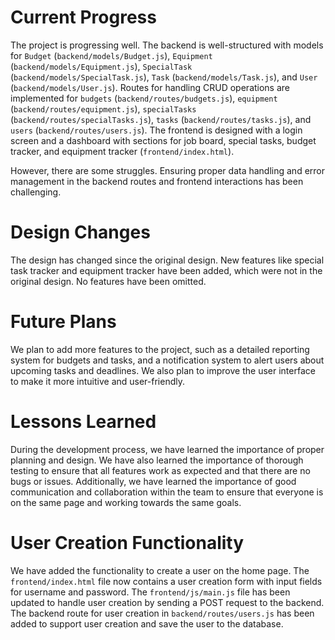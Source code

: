 # Current Progress

The project is progressing well. The backend is well-structured with models for `Budget` (`backend/models/Budget.js`), `Equipment` (`backend/models/Equipment.js`), `SpecialTask` (`backend/models/SpecialTask.js`), `Task` (`backend/models/Task.js`), and `User` (`backend/models/User.js`). Routes for handling CRUD operations are implemented for `budgets` (`backend/routes/budgets.js`), `equipment` (`backend/routes/equipment.js`), `specialTasks` (`backend/routes/specialTasks.js`), `tasks` (`backend/routes/tasks.js`), and `users` (`backend/routes/users.js`). The frontend is designed with a login screen and a dashboard with sections for job board, special tasks, budget tracker, and equipment tracker (`frontend/index.html`).

However, there are some struggles. Ensuring proper data handling and error management in the backend routes and frontend interactions has been challenging.

# Design Changes

The design has changed since the original design. New features like special task tracker and equipment tracker have been added, which were not in the original design. No features have been omitted.

# Future Plans

We plan to add more features to the project, such as a detailed reporting system for budgets and tasks, and a notification system to alert users about upcoming tasks and deadlines. We also plan to improve the user interface to make it more intuitive and user-friendly.

# Lessons Learned

During the development process, we have learned the importance of proper planning and design. We have also learned the importance of thorough testing to ensure that all features work as expected and that there are no bugs or issues. Additionally, we have learned the importance of good communication and collaboration within the team to ensure that everyone is on the same page and working towards the same goals.

# User Creation Functionality

We have added the functionality to create a user on the home page. The `frontend/index.html` file now contains a user creation form with input fields for username and password. The `frontend/js/main.js` file has been updated to handle user creation by sending a POST request to the backend. The backend route for user creation in `backend/routes/users.js` has been added to support user creation and save the user to the database.
